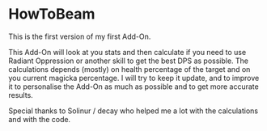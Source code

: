 # HowToBeam

This is the first version of my first Add-On.

This Add-On will look at you stats and then calculate if you need to use Radiant Oppression or another skill to get the best DPS as possible. The calculations depends (mostly) on health percentage of the target and on you current magicka percentage.
I will try to keep it update, and to improve it to personalise the Add-On as much as possible and to get more accurate results.

Special thanks to Solinur / decay who helped me a lot with the calculations and with the code.
